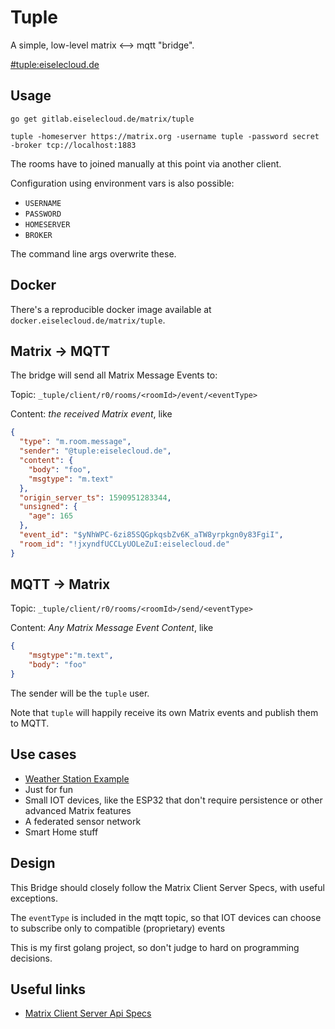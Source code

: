 # Tuple

A simple, low-level matrix <--> mqtt "bridge".

[#tuple:eiselecloud.de](https://matrix.to/#/#tuple:eiselecloud.de)

## Usage

`go get gitlab.eiselecloud.de/matrix/tuple`

`tuple -homeserver https://matrix.org -username tuple -password secret -broker tcp://localhost:1883`

The rooms have to joined manually at this point via another client.

Configuration using environment vars is also possible:
- `USERNAME`
- `PASSWORD`
- `HOMESERVER`
- `BROKER`

The command line args overwrite these.

## Docker

There's a reproducible docker image available at `docker.eiselecloud.de/matrix/tuple`.

## Matrix -> MQTT

The bridge will send all Matrix Message Events to:

Topic: `_tuple/client/r0/rooms/<roomId>/event/<eventType>`

Content: _the received Matrix event_, like 
```json
{
  "type": "m.room.message",
  "sender": "@tuple:eiselecloud.de",
  "content": {
    "body": "foo",
    "msgtype": "m.text"
  },
  "origin_server_ts": 1590951283344,
  "unsigned": {
    "age": 165
  },
  "event_id": "$yNhWPC-6zi85SQGpkqsbZv6K_aTW8yrpkgn0y83FgiI",
  "room_id": "!jxyndfUCCLyUOLeZuI:eiselecloud.de"
}
```

## MQTT -> Matrix

Topic: `_tuple/client/r0/rooms/<roomId>/send/<eventType>`

Content: _Any Matrix Message Event Content_, like
```json
{
    "msgtype":"m.text",
    "body": "foo"
}
```

The sender will be the `tuple` user.

Note that `tuple` will happily receive its own Matrix events and publish them to MQTT.

## Use cases

* [Weather Station Example](https://github.com/derEisele/tuple-weather-example)
* Just for fun
* Small IOT devices, like the ESP32 that don't require persistence or other advanced Matrix features
* A federated sensor network
* Smart Home stuff

## Design

This Bridge should closely follow the Matrix Client Server Specs, with useful exceptions.

The `eventType` is included in the mqtt topic, so that IOT devices can choose to subscribe only to compatible 
(proprietary) events

This is my first golang project, so don't judge to hard on programming decisions. 

## Useful links
* [Matrix Client Server Api Specs](https://matrix.org/docs/spec/client_server/r0.6.1)
